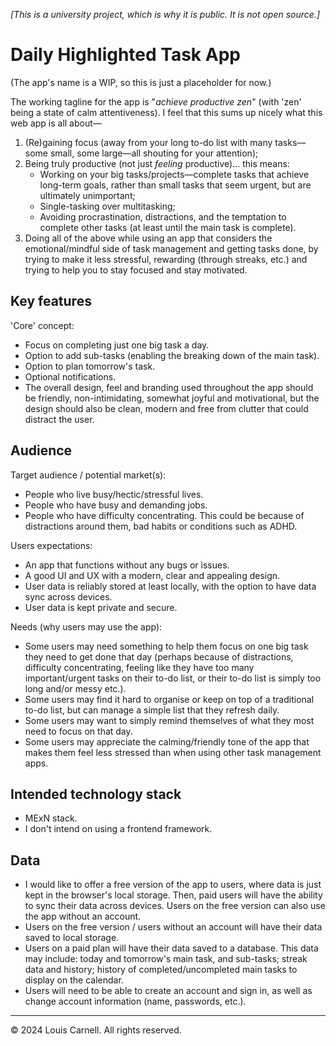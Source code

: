 *\[This is a university project, which is why it is public. It is not open source.\]*

# Daily Highlighted Task App
(The app's name is a WIP, so this is just a placeholder for now.)

The working tagline for the app is "*achieve productive zen*" (with 'zen' being a state of calm attentiveness). I feel that this sums up nicely what this web app is all about—
1. (Re)gaining focus (away from your long to-do list with many tasks—some small, some large—all shouting for your attention);
2. Being truly productive (not just *feeling* productive)... this means:
    - Working on your big tasks/projects—complete tasks that achieve long-term goals, rather than small tasks that seem urgent, but are ultimately unimportant;
    - Single-tasking over multitasking;
    - Avoiding procrastination, distractions, and the temptation to complete other tasks (at least until the main task is complete). 
3. Doing all of the above while using an app that considers the emotional/mindful side of task management and getting tasks done, by trying to make it less stressful, rewarding (through streaks, etc.) and trying to help you to stay focused and stay motivated.     

## Key features
'Core' concept:
- Focus on completing just one big task a day.
- Option to add sub-tasks (enabling the breaking down of the main task).
- Option to plan tomorrow's task.
- Optional notifications.
- The overall design, feel and branding used throughout the app should be friendly, non-intimidating, somewhat joyful and motivational, but the design should also be clean, modern and free from clutter that could distract the user.
    
## Audience
Target audience / potential market(s):
- People who live busy/hectic/stressful lives.
- People who have busy and demanding jobs.
- People who have difficulty concentrating. This could be because of distractions around them, bad habits or conditions such as ADHD.

Users expectations: 
- An app that functions without any bugs or issues.
- A good UI and UX with a modern, clear and appealing design.
- User data is reliably stored at least locally, with the option to have data sync across devices.
- User data is kept private and secure.

Needs (why users may use the app): 
- Some users may need something to help them focus on one big task they need to get done that day (perhaps because of distractions, difficulty concentrating, feeling like they have too many important/urgent tasks on their to-do list, or their to-do list is simply too long and/or messy etc.).
- Some users may find it hard to organise or keep on top of a traditional to-do list, but can manage a simple list that they refresh daily.
- Some users may want to simply remind themselves of what they most need to focus on that day.
- Some users may appreciate the calming/friendly tone of the app that makes them feel less stressed than when using other task management apps.

## Intended technology stack
- MExN stack.
- I don't intend on using a frontend framework. 

## Data
- I would like to offer a free version of the app to users, where data is just kept in the browser's local storage. Then, paid users will have the ability to sync their data across devices. Users on the free version can also use the app without an account. 
- Users on the free version / users without an account will have their data saved to local storage.
- Users on a paid plan will have their data saved to a database. This data may include: today and tomorrow's main task, and sub-tasks; streak data and history; history of completed/uncompleted main tasks to display on the calendar. 
- Users will need to be able to create an account and sign in, as well as change account information (name, passwords, etc.).

---

© 2024 Louis Carnell. All rights reserved.
